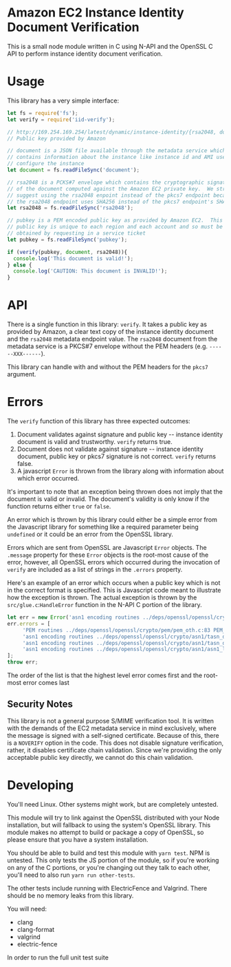 # Amazon EC2 Instance Identity Document Verification
This is a small node module written in C using N-API and the OpenSSL C API to
perform instance identity document verification.

# Usage
This library has a very simple interface:

```javascript
let fs = require('fs');
let verify = require('iid-verify');

// http://169.254.169.254/latest/dynamic/instance-identity/{rsa2048, document}
// Public key provided by Amazon

// document is a JSON file available through the metadata service which
// contains information about the instance like instance id and AMI used to
// configure the instance
let document = fs.readFileSync('document');

// rsa2048 is a PCKS#7 envelope which contains the cryptographic signature
// of the document computed against the Amazon EC2 private key.  We strongly
// suggest using the rsa2048 enpoint instead of the pkcs7 endpoint because
// the rsa2048 endpoint uses SHA256 instead of the pkcs7 endpoint's SHA1
let rsa2048 = fs.readFileSync('rsa2048');

// pubkey is a PEM encoded public key as provided by Amazon EC2.  This
// public key is unique to each region and each account and so must be
// obtained by requesting in a service ticket
let pubkey = fs.readFileSync('pubkey');

if (verify(pubkey, document, rsa2048)){
  console.log('This document is valid!');
} else {
  console.log('CAUTION: This document is INVALID!');
}
```

# API
There is a single function in this library: `verify`.  It takes a public key as
provided by Amazon, a clear text copy of the instance identity document and the
`rsa2048` metadata endpoint value.  The `rsa2048` document from the metadata
service is a PKCS#7 envelope without the PEM headers (e.g. `------XXX------`).

This library can handle with and without the PEM headers for the `pkcs7`
argument.

# Errors
The `verify` function of this library has three expected outcomes:

1. Document validates against signature and public key -- instance identity
   document is valid and trustworthy.  `verify` returns true.
2. Document does not validate against signature -- instance identity document,
   public key or pkcs7 signature is not correct.  `verify` returns false.
3. A javascript `Error` is thrown from the library along with information about
   which error occurred.

It's important to note that an exception being thrown does not imply that the
document is valid or invalid.  The document's validity is only know if the
function returns either `true` or `false`.

An error which is thrown by this library could either be a simple error from
the Javascript library for something like a required parameter being `undefined`
or it could be an error from the OpenSSL library.

Errors which are sent from OpenSSL are Javascript `Error` objects.  The `.message`
property for these `Error` objects is the root-most cause of the error, however,
all OpenSSL errors which occurred during the invocation of `verify` are included
as a list of strings in the `.errors` property.

Here's an example of an error which occurs when a public key which is not in the
correct format is specified.  This is Javascript code meant to illustrate how the
exception is thrown.  The actual exception is thrown by the `src/glue.c`:`HandleError`
function in the N-API C portion of the library.

```javascript
let err = new Error('asn1 encoding routines ../deps/openssl/openssl/crypto/asn1/asn1_lib.c:157 ASN1_get_object header too long');
err.errors = [
     'PEM routines ../deps/openssl/openssl/crypto/pem/pem_oth.c:83 PEM_ASN1_read_bio ASN1 lib',
     'asn1 encoding routines ../deps/openssl/openssl/crypto/asn1/tasn_dec.c:374 ASN1_ITEM_EX_D2I nested asn1 error',
     'asn1 encoding routines ../deps/openssl/openssl/crypto/asn1/tasn_dec.c:1188 ASN1_CHECK_TLEN bad object header',
     'asn1 encoding routines ../deps/openssl/openssl/crypto/asn1/asn1_lib.c:157 ASN1_get_object header too long'
];
throw err;
```

The order of the list is that the highest level error comes first and the
root-most error comes last

## Security Notes
This library is not a general purpose S/MIME verification tool.  It is written
with the demands of the EC2 metadata service in mind exclusively, where the
message is signed with a self-signed certificate.  Because of this, there is a
`NOVERIFY` option in the code.  This does not disable signature verification,
rather, it disables certificate chain validation.  Since we're providing the
only acceptable public key directly, we cannot do this chain validation.

# Developing
You'll need Linux.  Other systems might work, but are completely untested.

This module will try to link against the OpenSSL distributed with your Node
installation, but will fallback to using the system's OpenSSL library.  This
module makes no attempt to build or package a copy of OpenSSL, so please ensure
that you have a system installation.

You should be able to build and test this module with `yarn test`.  NPM is
untested.  This only tests the JS portion of the module, so if you're working
on any of the C portions, or you're changing out they talk to each other,
you'll need to also run `yarn run other-tests`.

The other tests include running with ElectricFence and Valgrind.  There should
be no memory leaks from this library.

You will need:

  * clang
  * clang-format
  * valgrind
  * electric-fence

In order to run the full unit test suite
